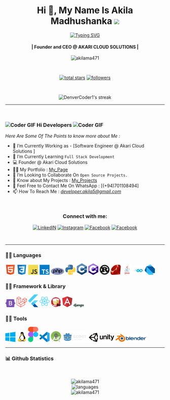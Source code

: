 <!-- First Main Heading -->
<h1 align="center"> Hi 👋, My Name Is Akila Madhushanka <img src="https://fonts.gstatic.com/s/e/notoemoji/latest/1f60e/512.gif" width="28"/> </h1>

<!-- Typing SVG -->
<p align="center">
  <a href="https://git.io/typing-svg"><img src="https://readme-typing-svg.herokuapp.com?font=Fira+Code&pause=100&center=true&width=435&lines=Software+engineer;Network+engineer;Computer+programmer;Web+administrator;Game+Developer" alt="Typing SVG" /></a>
</p>

<!-- Brief Text About Myself -->
<h4 align="center">| Founder and CEO @ AKARI CLOUD SOLUTIONS |</h4>
<p align="center"> <img src="https://komarev.com/ghpvc/?username=akilama471&label=Profile%20views&color=0e75b6&style=flat" alt="akilama471" /> </p>

</br>

<p align="center">
 <a href="https://github.com/akilama471?tab=repositories&sort=stargazers"><img alt="total stars" title="Total stars on GitHub" src="https://custom-icon-badges.demolab.com/github/stars/akilama471?color=55960c&style=for-the-badge&labelColor=488207&logo=star"/></a>
 <a href="https://github.com/akilama471?tab=followers"><img alt="followers" title="Follow me on Github" src="https://custom-icon-badges.demolab.com/github/followers/akilama471?color=236ad3&labelColor=1155ba&style=for-the-badge&logo=person-add&label=Follow&logoColor=white"/></a>
</p>

</br>

<!-- Github Streaks Stats -->

<p align="center">
  <img title="Streak Stats 🔥" alt="DenverCoder1's streak" src="https://github-readme-streak-stats.herokuapp.com?user=akilama471&theme=dark"/>
</p>

***

<br />


<!-- Main Content Of The Page -->
### <img src="https://media.giphy.com/media/Veq8KumKpSCcfZ71P1/giphy.gif" alt="Coder GIF" width="23" height="23"> Hi Developers <img src="https://media.giphy.com/media/Veq8KumKpSCcfZ71P1/giphy.gif" alt="Coder GIF" width="23" height="23">

*Here Are Some Of The Points to know more about Me :*

- 🔭 I’m Currently Working as - [Software Engineer @ Akari Cloud Solutions ]<br>
- 🌱 I’m Currently Learning `Full Stack Development` <br>
- 💻 Founder @ Akari Cloud Solutions
- 👨‍💻 My Portfolio : [My_Page](https://akilama471.github.io/)
- 👯 I’m Looking to Collaborate On `Open Source Projects.` <br>
- 📄 Know about My Projects : [My_Projects](https://github.com/akilama471?tab=repositories)
- 📧 Feel Free to Contact Me On WhatsApp : [(+94)701108494] <br>
- 📫 How To Reach Me : *<developer.akila5@gmail.com>* <br>
<br>

<h3 align="center">Connect with me:</h3>

<p align="center">
  <a href="https://www.linkedin.com/in/akilamadusanka1/" title="LinkedIN"><img alt="LinkedIN" height="48px" src="https://img.icons8.com/color/48/linkedin.png" /></a>
  <a href="https://www.instagram.com/a.madu.20/" target="blank" title="Instagram"><img alt="Instagram" height="48px" src="https://img.icons8.com/color/48/instagram-new--v1.png" /></a>
  <a href="https://www.facebook.com/akila.ma471/" title="Facebook"><img alt="Facebook" height="48px" src="https://img.icons8.com/color/48/facebook-new.png" /></a>
  <a href="https://discordapp.com/users/775019743651823646" title="Facebook"><img alt="Facebook" height="48px" src="https://img.icons8.com/color/48/discord-logo.png" /></a>
</p>

<br>

***
<!-- Languages-->
### 👨‍💻 Languages

<p align="left">
<img alt="html5" width="32px" src="https://raw.githubusercontent.com/akilama471/akilama471/main/res/html5.svg"/>
<img alt="css3" width="32px" src="https://raw.githubusercontent.com/akilama471/akilama471/main/res/css3.svg"/>
<img alt="javascript" width="32px" src="https://raw.githubusercontent.com/akilama471/akilama471/main/res/javascript.svg"/>
<img alt="ts" width="32px" src="https://raw.githubusercontent.com/akilama471/akilama471/main/res/typescript.svg"/>
<img alt="php" width="42px" src="https://raw.githubusercontent.com/akilama471/akilama471/main/res/php.svg"/>
<img alt="python" width="32px" src="https://raw.githubusercontent.com/akilama471/akilama471/main/res/python.svg"/>
<img alt="cpp" width="32px" src="https://raw.githubusercontent.com/akilama471/akilama471/main/res/cpp.svg"/>
<img alt="csharp" width="32px" src="https://raw.githubusercontent.com/akilama471/akilama471/main/res/csharp.svg"/>
<img alt="rust" width="32px" src="https://raw.githubusercontent.com/akilama471/akilama471/main/res/rust.svg"/>
<img alt="ruby" width="32px" src="https://raw.githubusercontent.com/akilama471/akilama471/main/res/ruby.svg"/>
<img alt="java" width="32px" src="https://raw.githubusercontent.com/akilama471/akilama471/main/res/java.svg"/>
<img alt="go" width="32px" src="https://raw.githubusercontent.com/akilama471/akilama471/main/res/golang.svg"/>
<img alt="dart" width="32px" src="https://raw.githubusercontent.com/akilama471/akilama471/main/res/dart.svg"/>
</p>

<!-- Framework & Librar -->
### 👨‍💻 Framework & Library

<p align="left">
<img alt="bootstrap" width="32px" src="https://raw.githubusercontent.com/akilama471/akilama471/main/res/bootstrap.svg"/>
<img alt="laravel" width="32px" src="https://raw.githubusercontent.com/akilama471/akilama471/main/res/laravel.svg"/>
<img alt="flutter" width="32px" src="https://raw.githubusercontent.com/akilama471/akilama471/main/res/flutter.svg"/>
<img alt="react" width="32px" src="https://raw.githubusercontent.com/akilama471/akilama471/main/res/react.svg"/>
<img alt="cakephp" width="32px" src="https://raw.githubusercontent.com/akilama471/akilama471/main/res/cakephp.svg"/>
<img alt="angular" width="32px" src="https://raw.githubusercontent.com/akilama471/akilama471/main/res/angular.svg"/>
<img alt="django" width="32px" src="https://raw.githubusercontent.com/akilama471/akilama471/main/res/django.svg"/>
</p>

<!-- Tools -->
### 👨‍💻 Tools

<p align="left">
<img alt="windows" width="32px" src="https://raw.githubusercontent.com/akilama471/akilama471/main/res/windows.svg"/>
<img alt="linux" width="32px" src="https://raw.githubusercontent.com/akilama471/akilama471/main/res/linux.svg"/>
<img alt="figma" width="32px" src="https://raw.githubusercontent.com/akilama471/akilama471/main/res/figma.svg"/>
<img alt="code" width="32px" src="https://raw.githubusercontent.com/akilama471/akilama471/main/res/vscode.svg"/>
<img alt="android" width="32px" src="https://raw.githubusercontent.com/akilama471/akilama471/main/res/android.svg"/>
<img alt="godot" width="80px" src="https://raw.githubusercontent.com/akilama471/akilama471/main/res/godot.svg"/>
<img alt="unity" width="80px" src="https://raw.githubusercontent.com/akilama471/akilama471/main/res/unity.svg"/>
<img alt="blender" width="100px" src="https://raw.githubusercontent.com/akilama471/akilama471/main/res/blender.svg"/>
</p>

***
<!-- Updated Github Stats -->
### 📊 Github Statistics

<br/> 
<p align="center">
<img src="https://github-profile-trophy.vercel.app/?username=akilama471" alt="akilama471"/>
<br/>

<img src="https://github-readme-stats.vercel.app/api/top-langs/?username=akilama471&layout=compact&theme=dracula" alt="languages"/>
<br/>

<img src="https://github-readme-stats.vercel.app/api?username=akilama471&show_icons=true&include_all_commits=true&theme=react&hide_border=false" alt="akilama471" />
<br />
</p>